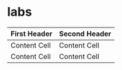 # labs

| First Header  | Second Header | 
| ------------- | ------------- | 
| Content Cell  | Content Cell  |
| Content Cell  | Content Cell  |
